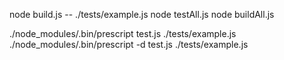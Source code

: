 node build.js -- ./tests/example.js
node testAll.js
node buildAll.js

./node_modules/.bin/prescript test.js ./tests/example.js
./node_modules/.bin/prescript -d test.js ./tests/example.js
